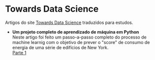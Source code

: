 # Towards Data Science
Artigos do site [Towards Data Science](https://towardsdatascience.com/) traduzidos para estudos.

* **Um projeto completo de aprendizado de máquina em Python**
<br>Neste artigo foi feito um passo-a-passo completo do processo de machine learnig com o objetivo de prever o "score" de consumo de energia de uma série de edifícios de New York.
<br>[Parte 1](https://github.com/willsilvano/datascience/blob/master/Towards%20DataScience/Energy%20New%20York.ipynb)
